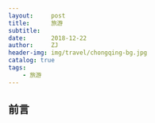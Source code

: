 ```yaml
---
layout:     post
title:      旅游
subtitle:   
date:       2018-12-22
author:     ZJ
header-img: img/travel/chongqing-bg.jpg
catalog: true
tags:
    - 旅游
---
```


## 前言



## 






